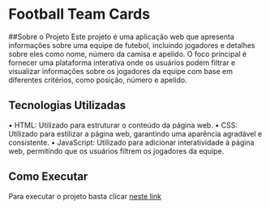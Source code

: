 # Football Team Cards
##Sobre o Projeto
Este projeto é uma aplicação web que apresenta informações sobre uma equipe de futebol, incluindo jogadores e detalhes sobre eles como nome, número da camisa e apelido. O foco principal é fornecer uma plataforma interativa onde os usuários podem filtrar e visualizar informações sobre os jogadores da equipe com base em diferentes critérios, como posição, número e apelido.
## Tecnologias Utilizadas
• HTML: Utilizado para estruturar o conteúdo da página web.
• CSS: Utilizado para estilizar a página web, garantindo uma aparência agradável e consistente.
• JavaScript: Utilizado para adicionar interatividade à página web, permitindo que os usuários filtrem os jogadores da equipe.
## Como Executar
Para executar o projeto basta clicar [neste link]()